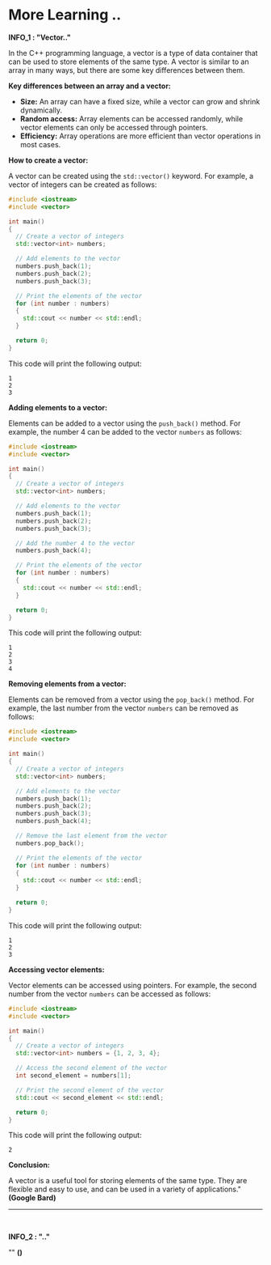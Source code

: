 # More Learning ..

**INFO_1 : "Vector.."**

In the C++ programming language, a vector is a type of data container that can be used to store elements of the same type. A vector is similar to an array in many ways, but there are some key differences between them.

**Key differences between an array and a vector:**

- **Size:** An array can have a fixed size, while a vector can grow and shrink dynamically.
- **Random access:** Array elements can be accessed randomly, while vector elements can only be accessed through pointers.
- **Efficiency:** Array operations are more efficient than vector operations in most cases.

**How to create a vector:**

A vector can be created using the `std::vector()` keyword. For example, a vector of integers can be created as follows:

```c++
#include <iostream>
#include <vector>

int main()
{
  // Create a vector of integers
  std::vector<int> numbers;

  // Add elements to the vector
  numbers.push_back(1);
  numbers.push_back(2);
  numbers.push_back(3);

  // Print the elements of the vector
  for (int number : numbers)
  {
    std::cout << number << std::endl;
  }

  return 0;
}
```

This code will print the following output:

```
1
2
3
```

**Adding elements to a vector:**

Elements can be added to a vector using the `push_back()` method. For example, the number 4 can be added to the vector `numbers` as follows:

```c++
#include <iostream>
#include <vector>

int main()
{
  // Create a vector of integers
  std::vector<int> numbers;

  // Add elements to the vector
  numbers.push_back(1);
  numbers.push_back(2);
  numbers.push_back(3);

  // Add the number 4 to the vector
  numbers.push_back(4);

  // Print the elements of the vector
  for (int number : numbers)
  {
    std::cout << number << std::endl;
  }

  return 0;
}
```

This code will print the following output:

```
1
2
3
4
```

**Removing elements from a vector:**

Elements can be removed from a vector using the `pop_back()` method. For example, the last number from the vector `numbers` can be removed as follows:

```c++
#include <iostream>
#include <vector>

int main()
{
  // Create a vector of integers
  std::vector<int> numbers;

  // Add elements to the vector
  numbers.push_back(1);
  numbers.push_back(2);
  numbers.push_back(3);
  numbers.push_back(4);

  // Remove the last element from the vector
  numbers.pop_back();

  // Print the elements of the vector
  for (int number : numbers)
  {
    std::cout << number << std::endl;
  }

  return 0;
}
```

This code will print the following output:

```
1
2
3
```

**Accessing vector elements:**

Vector elements can be accessed using pointers. For example, the second number from the vector `numbers` can be accessed as follows:

```c++
#include <iostream>
#include <vector>

int main()
{
  // Create a vector of integers
  std::vector<int> numbers = {1, 2, 3, 4};

  // Access the second element of the vector
  int second_element = numbers[1];

  // Print the second element of the vector
  std::cout << second_element << std::endl;

  return 0;
}
```

This code will print the following output:

```
2
```

**Conclusion:**

A vector is a useful tool for storing elements of the same type. They are flexible and easy to use, and can be used in a variety of applications." **(Google Bard)**

---

<br>

**INFO_2 : ".."**

"" **()**
